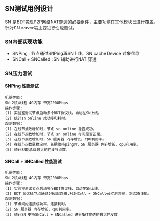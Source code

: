 ## SN测试用例设计

SN 是BDT实现P2P网络NAT穿透的必要组件，主要功能在其他模块已进行覆盖，针对SN server端主要进行性能测试。

### SN内部实现功能
+ SNPing : 节点通过SNPing再SN上线，SN cache Device 对象信息
+ SNCall + SNCalled : SN 辅助进行NAT 穿透

### SN压力测试

#### SNPing 性能测试
```
机器性能：
SN 2核4线程 4G内存 带宽1000Mbps
操作步骤：
(1) 实验室测试节点启动多个BDT协议栈，自动在SN上线。
(2) 统计sn online 成功率和耗时。
观测数据：
(1) 在线节点数增加时，节点 sn online 能否成功。
(2) 在线节点数增加时，节点 sn online 时间是否正常。
(3) 在线节点数增加时，SN 服务器 内存增长，cpu利用率。
(4) 在线节点数量稳定时，长期维持ping时，SN 服务器 内存增长，cpu利用率。
(5) 统计SN能承载最大的在线节点数。
```

#### SNCall + SNCalled 性能测试

```
机器性能：
SN 2核4线程 4G内存 带宽1000Mbps
操作步骤：
(1) 实验室测试节点启动多个BDT协议栈，自动在SN上线。
(2) BDT 协议栈节点通过SN发起连接,对SNCall + SNCalled打洞流程，测试SN性能。
观测数据：
(1) 节点间的连接成功率，连接耗时。
(2) SN 服务器 内存增长，cpu利用率。
(3) 统计SN 支持SNCall + SNCalled 进行NAT穿透的最大并发数
```
